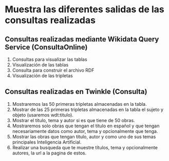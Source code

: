 # Muestra las diferentes salidas de las consultas realizadas

## Consultas realizadas mediante Wikidata Query Service (ConsultaOnline)

1. Consultas para visualizar las tablas
2. Visualización de las tablas
3. Consulta para construir el archivo RDF
4. Visualización de las tripletas

## Consultas realizadas en Twinkle (Consulta)

1. Mostraremos las 50 primeras tripletas almacenadas en la tabla.
2. Mostrar de las 25 primeras tripletas almacenadas en la tabla el sujeto y objeto (usaremos wdt:titulo).
3. Mostrar el titulo, tema y autor si es que tiene de 50 obras.
4. Mostraremos solo obras que tengan el titulo en español y que tengan necesariamente datos como autor, tema y opcionalmente que tenga.
5. Mostrar las obras que tengan titulo, autor y como uno de sus temas principales Inteligencia Artificial.
6. Realizar una busqueda que te muestre títulos, tema  y opcionalmente autores, la url a la pagina de estos.
